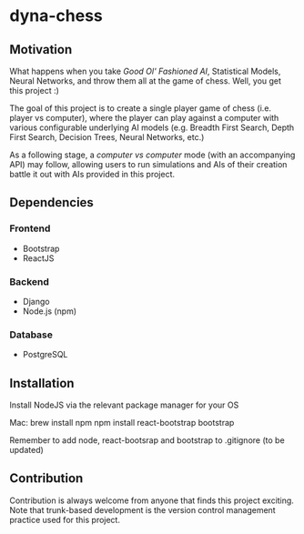 # dyna-chess


## Motivation

What happens when you take *Good Ol' Fashioned AI*, Statistical Models, Neural Networks, and throw them all at the game of chess. Well, you get this project :)

The goal of this project is to create a single player game of chess (i.e. player vs computer), where the player can play against a computer with various configurable underlying AI models (e.g. Breadth First Search, Depth First Search, Decision Trees, Neural Networks, etc.)

As a following stage, a *computer vs computer* mode (with an accompanying API) may follow, allowing users to run simulations and AIs of their creation battle it out with AIs provided in this project.

## Dependencies

### Frontend

- Bootstrap
- ReactJS

### Backend

- Django
- Node.js (npm)

### Database

- PostgreSQL

## Installation

Install NodeJS via the relevant package manager for your OS

Mac:
brew install npm
npm install react-bootstrap bootstrap


Remember to add node, react-bootsrap and bootstrap to .gitignore
(to be updated)

## Contribution

Contribution is always welcome from anyone that finds this project exciting. Note that trunk-based development is the version control management practice used for this project.

